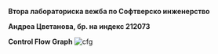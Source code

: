 **Втора лабораториска вежба по Софтверско инженерство**

**Андреа Цветанова, бр. на индекс 212073**

**Control Flow Graph**
![cfg](https://github.com/de1u1u/SI_2024_lab2_212073/assets/159577970/e0506fd5-1264-418a-a479-a7ca2fbaa35d)

